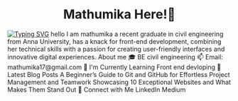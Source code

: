<h1 align="center"> Mathumika Here!👋</h1>
<a href="https://git.io/typing-svg"><img src="https://readme-typing-svg.herokuapp.com?font=poppins&weight=900&size=25&pause=1000&color=BBA210&width=435&lines=I'm+a+Frontend+Developer" alt="Typing SVG" /></a>
hello I am mathumika
a recent graduate in civil engineering from Anna University, has a knack for front-end development, combining her technical skills with a passion for creating user-friendly interfaces and innovative digital experiences.
About me 
🎓 BE civil engineering
📫 Email: mathumika17@gmail.com
🌱 I'm Currently Learning
 Front end devloping
📝 Latest Blog Posts
A Beginner’s Guide to Git and GitHub for Effortless Project Management and Teamwork
Showcasing 10 Exceptional Websites and What Makes Them Stand Out
🤝 Connect with Me
 LinkedIn Medium
